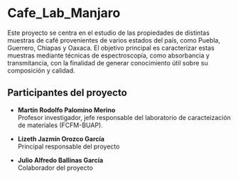 # Cafe_Lab_Manjaro

Este proyecto se centra en el estudio de las propiedades de distintas muestras de café provenientes de varios estados del país, como Puebla, Guerrero, Chiapas y Oaxaca. El objetivo principal es caracterizar estas muestras mediante técnicas de espectroscopía, como absorbancia y transmitancia, con la finalidad de generar conocimiento útil sobre su composición y calidad.

## Participantes del proyecto

- **Martín Rodolfo Palomino Merino**  
  Profesor investigador, jefe responsable del laboratorio de caracteización de materiales (FCFM-BUAP).

- **Lizeth Jazmín Orozco García**  
  Principal responsable del proyecto

- **Julio Alfredo Ballinas García**  
  Colaborador del proyecto
